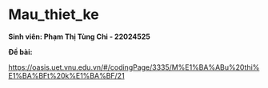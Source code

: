 # Mau_thiet_ke

**Sinh viên: Phạm Thị Tùng Chi - 22024525**

**Đề bài:**

https://oasis.uet.vnu.edu.vn/#/codingPage/3335/M%E1%BA%ABu%20thi%E1%BA%BFt%20k%E1%BA%BF/21
